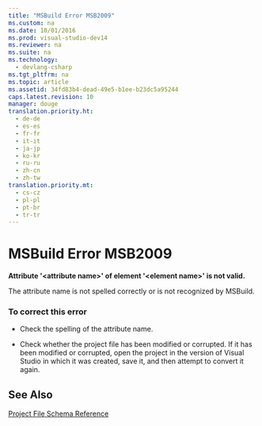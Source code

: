 ```yaml
---
title: "MSBuild Error MSB2009"
ms.custom: na
ms.date: 10/01/2016
ms.prod: visual-studio-dev14
ms.reviewer: na
ms.suite: na
ms.technology: 
  - devlang-csharp
ms.tgt_pltfrm: na
ms.topic: article
ms.assetid: 34fd83b4-dead-49e5-b1ee-b23dc5a95244
caps.latest.revision: 10
manager: douge
translation.priority.ht: 
  - de-de
  - es-es
  - fr-fr
  - it-it
  - ja-jp
  - ko-kr
  - ru-ru
  - zh-cn
  - zh-tw
translation.priority.mt: 
  - cs-cz
  - pl-pl
  - pt-br
  - tr-tr
---
```

# MSBuild Error MSB2009
**Attribute '<attribute name\>' of element '<element name\>' is not valid.**  
  
 The attribute name is not spelled correctly or is not recognized by MSBuild.  
  
### To correct this error  
  
-   Check the spelling of the attribute name.  
  
-   Check whether the project file has been modified or corrupted. If it has been modified or corrupted, open the project in the version of Visual Studio in which it was created, save it, and then attempt to convert it again.  
  
## See Also  
 [Project File Schema Reference](../VS_IDE/MSBuild-Project-File-Schema-Reference.md)